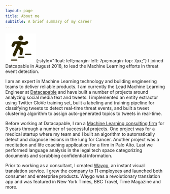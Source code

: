 ```yaml
---
layout: page
title: About me
subtitle: A brief summary of my career
---
```


<!-- ### A brief summary of my career -->

<!-- ![career](/assets/img/career.png) --> 
![career](/assets/img/career.png){:style="float: left;margin-left: 7px;margin-top: 7px;"} I joined Datcapable in August 2018, to lead the Machine Learning efforts in threat event detection.

I am an expert in Machine Learning technology and building engineering teams to deliver reliable products. I am currently the Lead Machine Learning Engineer at [Datacapable](http://www.datacapable.com/) and have built a number of projects around analyzing social media text and tweets. I implemented an entity extractor using Twitter GloVe training set, built a labeling and training pipeline for classifying tweets to detect real-time threat events, and built a tweet clustering algorithm to assign auto-generated topics to tweets in real-time.

Before working at Datacapable, I ran a [Machine Learning consulting firm](http://www.translateabroad.com/) for 3 years through a number of successful projects. One project was for a medical startup where my team and I built an algorithm to automatically detect and diagnose lesions in the lung for Cancer. Another project was a meditation and life coaching application for a firm in Palo Alto. Last we performed language analysis in the legal tech space categorizing documents and scrubbing confidential information.

Prior to working as a consultant, I created [Waygo](http://www.waygoapp.com/), an instant visual translation service. I grew the company to 11 employees and launched both consumer and enterprise products. Waygo was a revolutionary translation app and was featured in New York Times, BBC Travel, Time Magazine and more.